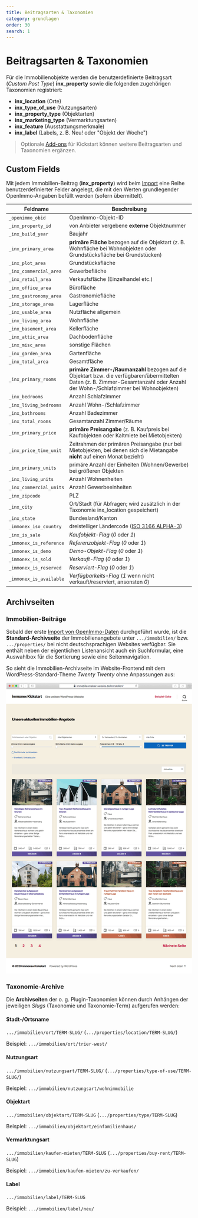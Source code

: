 ```yaml
---
title: Beitragsarten & Taxonomien
category: grundlagen
order: 30
search: 1
---
```


# Beitragsarten & Taxonomien

Für die Immobilienobjekte werden die benutzerdefinierte Beitragsart (<i>Custom Post Type</i>) **inx_property** sowie die folgenden zugehörigen Taxonomien registriert:

- **inx_location** (Orte)
- **inx_type_of_use** (Nutzungsarten)
- **inx_property_type** (Objektarten)
- **inx_marketing_type** (Vermarktungsarten)
- **inx_feature** (Ausstattungsmerkmale)
- **inx_label** (Labels, z. B. Neu! oder "Objekt der Woche")

> Optionale [Add-ons](add-ons.html) für Kickstart können weitere Beitragsarten und Taxonomien ergänzen.

## Custom Fields

Mit jedem Immobilien-Beitrag (**inx_property**) wird beim [Import](schnellstart/import.html) eine Reihe benutzerdefinierter Felder angelegt, die mit den Werten grundlegender OpenImmo-Angaben befüllt werden (sofern übermittelt).

| Feldname | Beschreibung |
| -------- | ------------ |
| `_openimmo_obid` | OpenImmo-Objekt-ID |
| `_inx_property_id` | von Anbieter vergebene **externe** Objektnummer |
| `_inx_build_year` | Baujahr |
| `_inx_primary_area` | **primäre Fläche** bezogen auf die Objektart (z. B. Wohnfläche bei Wohnobjekten oder Grundstücksfläche bei Grundstücken) |
| `_inx_plot_area` | Grundstücksfläche |
| `_inx_commercial_area` | Gewerbefläche |
| `_inx_retail_area` | Verkaufsfläche (Einzelhandel etc.) |
| `_inx_office_area` | Bürofläche |
| `_inx_gastronomy_area` | Gastronomiefläche |
| `_inx_storage_area` | Lagerfläche |
| `_inx_usable_area` | Nutzfläche allgemein |
| `_inx_living_area` | Wohnfläche |
| `_inx_basement_area` | Kellerfläche |
| `_inx_attic_area` | Dachbodenfläche |
| `_inx_misc_area` | sonstige Flächen |
| `_inx_garden_area` | Gartenfläche |
| `_inx_total_area` | Gesamtfläche |
| `_inx_primary_rooms` | **primäre Zimmer-/Raumanzahl** bezogen auf die Objektart bzw. die verfügbaren/übermittelten Daten (z. B. Zimmer-Gesamtanzahl oder Anzahl der Wohn-/Schlafzimmer bei Wohnobjekten) |
| `_inx_bedrooms` | Anzahl Schlafzimmer |
| `_inx_living_bedrooms` | Anzahl Wohn-/Schlafzimmer |
| `_inx_bathrooms` | Anzahl Badezimmer |
| `_inx_total_rooms` | Gesamtanzahl Zimmer/Räume |
| `_inx_primary_price` | **primäre Preisangabe** (z. B. Kaufpreis bei Kaufobjekten oder Kaltmiete bei Mietobjekten) |
| `_inx_price_time_unit` | Zeitrahmen der primären Preisangabe (nur bei Mietobjekten, bei denen sich die Mietangabe **nicht** auf einen Monat bezieht) |
| `_inx_primary_units` | primäre Anzahl der Einheiten (Wohnen/Gewerbe) bei größeren Objekten |
| `_inx_living_units` | Anzahl Wohnenheiten |
| `_inx_commercial_units` | Anzahl Gewerbeeinheiten |
| `_inx_zipcode` | PLZ |
| `_inx_city` | Ort/Stadt (für Abfragen; wird zusätzlich in der Taxonomie inx_location gespeichert) |
| `_inx_state` | Bundesland/Kanton |
| `_immonex_iso_country` | dreistelliger Ländercode ([ISO 3166 ALPHA-3](https://de.wikipedia.org/wiki/ISO-3166-1-Kodierliste)) |
| `_inx_is_sale` | <i>Kaufobjekt-Flag</i> (*0* oder *1*) |
| `_immonex_is_reference` | <i>Referenzobjekt-Flag</i> (*0* oder *1*) |
| `_immonex_is_demo` | <i>Demo-Objekt-Flag</i> (*0* oder *1*) |
| `_immonex_is_sold` | <i>Verkauft-Flag</i> (*0* oder *1*) |
| `_immonex_is_reserved` | <i>Reserviert-Flag</i> (*0* oder *1*) |
| `_immonex_is_available` | <i>Verfügbarkeits-Flag</i> (*1* wenn nicht verkauft/reserviert, ansonsten *0*) |

## Archivseiten

### Immobilien-Beiträge

Sobald der erste [Import von OpenImmo-Daten](import.html) durchgeführt wurde, ist die **Standard-Archivseite** der Immobilienangebote unter `.../immobilien/` bzw. `.../properties/` bei nicht deutschsprachigen Websites verfügbar. Sie enthält neben der eigentlichen Listenansicht auch ein Suchformular, eine Auswahlbox für die Sortierung sowie eine Seitennavigation.

So sieht die Immobilien-Archivseite im Website-Frontend mit dem WordPress-Standard-Theme <i>Twenty Twenty</i> ohne Anpassungen aus:

![Immobilien-Archivseite im Frontend](assets/scst-fe-property-archive.gif)

### Taxonomie-Archive

Die **Archivseiten** der o. g. Plugin-Taxonomien können durch Anhängen der jeweiligen <i>Slugs</i> (Taxonomie und Taxonomie-Term) aufgerufen werden:

#### Stadt-/Ortsname

`.../immobilien/ort/TERM-SLUG/` (`.../properties/location/TERM-SLUG/`)

Beispiel: `.../immobilien/ort/trier-west/`

#### Nutzungsart

`.../immobilien/nutzungsart/TERM-SLUG/` (`.../properties/type-of-use/TERM-SLUG/`)

Beispiel: `.../immobilien/nutzungsart/wohnimmobilie`

#### Objektart

`.../immobilien/objektart/TERM-SLUG` (`.../properties/type/TERM-SLUG`)

Beispiel: `.../immobilien/objektart/einfamilienhaus/`

#### Vermarktungsart

`.../immobilien/kaufen-mieten/TERM-SLUG` (`.../properties/buy-rent/TERM-SLUG`)

Beispiel: `.../immobilien/kaufen-mieten/zu-verkaufen/`

#### Label

`.../immobilien/label/TERM-SLUG`

Beispiel: `.../immobilien/label/neu/`
